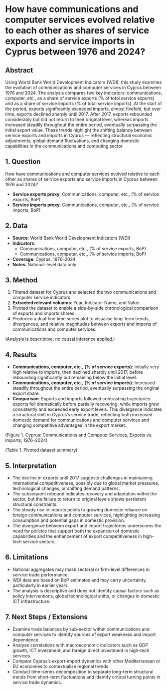# How have communications and computer services evolved relative to each other as shares of service exports and service imports in Cyprus between 1976 and 2024?

## Abstract

Using World Bank World Development Indicators (WDI), this study examines the evolution of communications and computer services in Cyprus between 1976 and 2024. The analysis compares two key indicators: communications, computer, etc., as a share of service exports (% of total service exports) and as a share of service imports (% of total service imports). At the start of the period, exports significantly exceeded imports, almost fivefold, but over time, exports declined sharply until 2017. After 2017, exports rebounded considerably but did not return to their original level, whereas imports increased steadily throughout the entire period, eventually surpassing the initial export value. These trends highlight the shifting balance between service exports and imports in Cyprus — reflecting structural economic adjustments, global demand fluctuations, and changing domestic capabilities in the communications and computing sector.

## 1. Question

How have communications and computer services evolved relative to each other as shares of service exports and service imports in Cyprus between 1976 and 2024?

- **Service exports proxy**: Communications, computer, etc., (% of service exports, BoP)
- **Service imports proxy**: Communications, computer, etc., (% of service imports, BoP)

## 2. Data

- **Source**: World Bank World Development Indicators (WDI)
- **Indicators**:
  - Communications, computer, etc., (% of service exports, BoP)
  - Communications, computer, etc., (% of service imports, BoP)
- **Coverage**: Cyprus, 1976–2024
- **Notes**: National-level data only

## 3. Method

1. Filtered dataset for Cyprus and selected the two communications and computer service indicators.
2. **Extracted relevant columns**: Year, Indicator Name, and Value.
3. Pivoted the dataset to enable a side-by-side chronological comparison of exports and imports shares.
4. Produced a dual-line time series plot to visualise long-term trends, divergences, and relative magnitudes between exports and imports of communications and computer services.

(Analysis is descriptive; no causal inference applied.)

## 4. Results

- **Communications, computer, etc., (% of service exports)**: Initially very high relative to imports, then declined sharply until 2017, before rebounding significantly but remaining below the initial level.
- **Communications, computer, etc., (% of service imports)**: Increased steadily throughout the entire period, eventually surpassing the original export share.
- **Comparison**: Exports and imports followed contrasting trajectories: exports fell dramatically before partially recovering, while imports grew consistently and exceeded early export levels. This divergence indicates a structural shift in Cyprus’s service trade, reflecting both increased domestic demand for communications and computer services and changing competitive advantages in the export market.

(Figure 1. Cyprus: Communications and Computer Services, Exports vs. Imports, 1976–2024)

(Table 1. Pivoted dataset summary)

## 5. Interpretation

- The decline in exports until 2017 suggests challenges in maintaining international competitiveness, possibly due to global market pressures, technological changes, or shifting demand patterns.
- The subsequent rebound indicates recovery and adaptation within the sector, but the failure to return to original levels shows persistent structural constraints.
- The steady rise in imports points to growing domestic reliance on foreign communications and computer services, highlighting increasing consumption and potential gaps in domestic provision.
- The divergence between export and import trajectories underscores the need for policies that support both the expansion of domestic capabilities and the enhancement of export competitiveness in high-tech service sectors.

## 6. Limitations

- National aggregates may mask sectoral or firm-level differences in service trade performance.
- WDI data are based on BoP estimates and may carry uncertainty, particularly in earlier years.
- The analysis is descriptive and does not identify causal factors such as policy interventions, global technological shifts, or changes in domestic ICT infrastructure.

## 7. Next Steps / Extensions

- Examine trade balances by sub-sector within communications and computer services to identify sources of export weakness and import dependence.
- Analyse correlations with macroeconomic indicators such as GDP growth, ICT investment, and foreign direct investment in high-tech services.
- Compare Cyprus’s export-import dynamics with other Mediterranean or EU economies to contextualise regional trends.
- Conduct time-series decomposition to separate long-term structural trends from short-term fluctuations and identify critical turning points in service trade dynamics.
